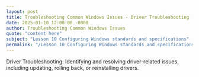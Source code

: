 ```yaml
---
layout: post
title: Troubleshooting Common Windows Issues - Driver Troubleshooting
date: 2025-01-10 12:00:00 -0000
author: Troubleshooting Common Windows Issues
quote: "content here"
subject: "Lesson 10 Configuring Windows standards and specifications"
permalink: "/Lesson 10 Configuring Windows standards and specifications/Troubleshooting Common Windows Issues/Troubleshooting Common Windows Issues - Driver Troubleshooting"
---
```


Driver Troubleshooting: Identifying and resolving driver-related issues, including updating, rolling back, or reinstalling drivers.
